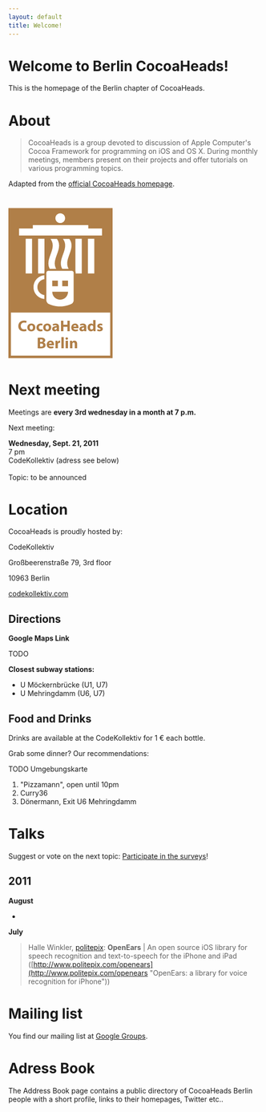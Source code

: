 ```yaml
---
layout: default
title: Welcome!
---
```


<div class="row">
	<div class="sixcol">
		<h1 class="title">Welcome to Berlin CocoaHeads!</h1>
		<p>
			This is the homepage of the Berlin chapter of CocoaHeads.
		</p>
		<h1>About</h1>
		<div id="about">
			<blockquote class="drop-shadow">
				CocoaHeads is a group devoted to discussion of Apple Computer's Cocoa Framework for programming on iOS and OS X. During monthly meetings, members present on their projects and offer tutorials on various programming topics.
			</blockquote>
			<p class="quoteadapt">
				Adapted from the <a href="http://www.cocoaheads.org/" title="CocoaHeads: International Cocoa Club">official CocoaHeads homepage</a>.
			</p>
		</div>
	</div>
	<div class="sixcol last">
		<h1><img id="logo" src="images/cocoaheads-berlin-logo.png" alt="Cocoaheads Berlin Logo">
		</h1>
	</div>
</div>

# Next meeting

Meetings are **every 3rd wednesday in a month at 7 p.m.**

Next meeting:

<div class="row">
	<div class="drop-shadow lifted fivecol">
		<b>Wednesday, Sept. 21, 2011</b><br>
		7 pm<br>
		CodeKollektiv (adress see below)<br><br>
		Topic: to be announced
	</div>
</div>

# Location

CocoaHeads is proudly hosted by:

<div id="codekollektiv-vcard" class="row">
	<div class="drop-shadow lifted fivecol">
		<p>CodeKollektiv</p>
		<p>Großbeerenstraße 79, 3rd floor</p>
		<p>10963 Berlin</p>
		<p>
			<a href="http://www.codekollektiv.com">codekollektiv.com</a>
		</p>
	</div>
</div>

## Directions

**Google Maps Link**

TODO

**Closest subway stations:**

* U Möckernbrücke (U1, U7)
* U Mehringdamm (U6, U7)

## Food and Drinks

Drinks are available at the CodeKollektiv for 1 € each bottle.

Grab some dinner? Our recommendations:

TODO Umgebungskarte

1. "Pizzamann", open until 10pm
1. Curry36
1. Dönermann, Exit U6 Mehringdamm

# Talks

<div class="row">
	<div id="talk-survey" class="drop-shadow lifted eightcol">
		Suggest or vote on the next topic: <a href="http://goo.gl/mod/vaua" title="Participate in the surveys">Participate in the surveys</a>!
	</div>
</div>

## 2011

**August**

-

**July**

>Halle Winkler, [politepix](http://www.politepix.com "Politepix : Where the pixels are polite, now with iPhone app development."): **OpenEars** | An open source iOS library for speech recognition and text-to-speech for the iPhone and iPad ([http://www.politepix.com/openears](http://www.politepix.com/openears "OpenEars: a library for voice recognition for iPhone"))

# Mailing list

You find our mailing list at [Google Groups](http://groups.google.com/group/berlin-cocoaheads?hl=de "Berlin CocoaHeads | Google Groups").

# Adress Book

The Address Book page contains a public directory of CocoaHeads Berlin people with a short profile, links to their homepages, Twitter etc..
